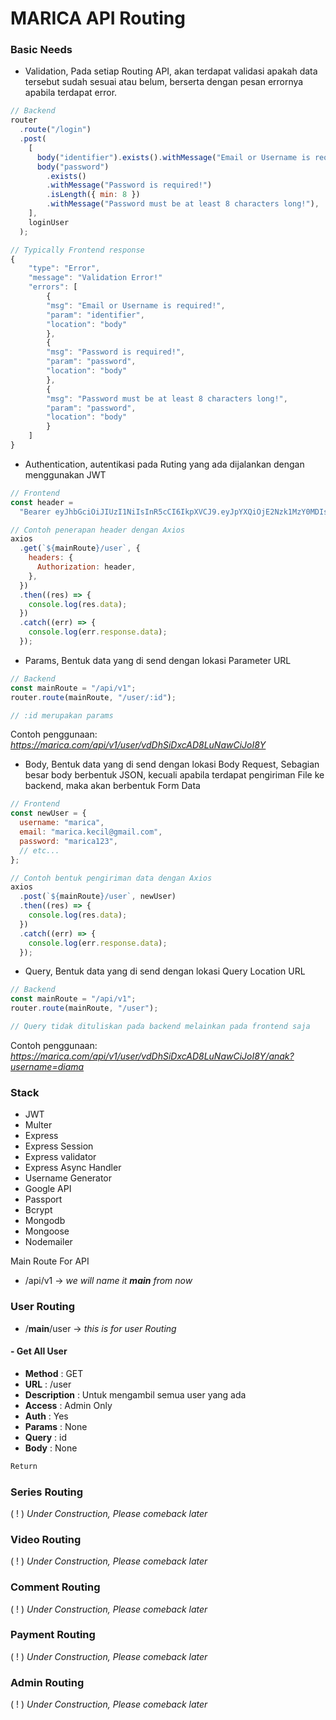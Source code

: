# MARICA API Routing

### Basic Needs

- Validation, Pada setiap Routing API, akan terdapat validasi apakah data tersebut sudah sesuai atau belum, berserta dengan pesan errornya apabila terdapat error.

```javascript
// Backend
router
  .route("/login")
  .post(
    [
      body("identifier").exists().withMessage("Email or Username is required!"),
      body("password")
        .exists()
        .withMessage("Password is required!")
        .isLength({ min: 8 })
        .withMessage("Password must be at least 8 characters long!"),
    ],
    loginUser
  );

// Typically Frontend response
{
    "type": "Error",
    "message": "Validation Error!"
    "errors": [
        {
        "msg": "Email or Username is required!",
        "param": "identifier",
        "location": "body"
        },
        {
        "msg": "Password is required!",
        "param": "password",
        "location": "body"
        },
        {
        "msg": "Password must be at least 8 characters long!",
        "param": "password",
        "location": "body"
        }
    ]
}
```

- Authentication, autentikasi pada Ruting yang ada dijalankan dengan menggunakan JWT

```javascript
// Frontend
const header =
  "Bearer eyJhbGciOiJIUzI1NiIsInR5cCI6IkpXVCJ9.eyJpYXQiOjE2Nzk1MzY0MDIsImV4cCI6MTY4MDE0MTIwMn0.oPipUbB3pm898kD3kDnvdDhSiDxcAD8LuNawCiJoI8Y";

// Contoh penerapan header dengan Axios
axios
  .get(`${mainRoute}/user`, {
    headers: {
      Authorization: header,
    },
  })
  .then((res) => {
    console.log(res.data);
  })
  .catch((err) => {
    console.log(err.response.data);
  });
```

- Params, Bentuk data yang di send dengan lokasi Parameter URL

```javascript
// Backend
const mainRoute = "/api/v1";
router.route(mainRoute, "/user/:id");

// :id merupakan params
```

Contoh penggunaan:
_https://marica.com/api/v1/user/vdDhSiDxcAD8LuNawCiJoI8Y_

- Body, Bentuk data yang di send dengan lokasi Body Request, Sebagian besar body berbentuk JSON, kecuali apabila terdapat pengiriman File ke backend, maka akan berbentuk Form Data

```javascript
// Frontend
const newUser = {
  username: "marica",
  email: "marica.kecil@gmail.com",
  password: "marica123",
  // etc...
};

// Contoh bentuk pengiriman data dengan Axios
axios
  .post(`${mainRoute}/user`, newUser)
  .then((res) => {
    console.log(res.data);
  })
  .catch((err) => {
    console.log(err.response.data);
  });
```

- Query, Bentuk data yang di send dengan lokasi Query Location URL

```javascript
// Backend
const mainRoute = "/api/v1";
router.route(mainRoute, "/user");

// Query tidak dituliskan pada backend melainkan pada frontend saja
```

Contoh penggunaan:
_https://marica.com/api/v1/user/vdDhSiDxcAD8LuNawCiJoI8Y/anak?username=diama_

### Stack

- JWT
- Multer
- Express
- Express Session
- Express validator
- Express Async Handler
- Username Generator
- Google API
- Passport
- Bcrypt
- Mongodb
- Mongoose
- Nodemailer

Main Route For API

- /api/v1 -> _we will name it **main** from now_

### User Routing

- /**main**/user -> _this is for user Routing_

#### **- Get All User**

- **Method** : GET
- **URL** : /user
- **Description** : Untuk mengambil semua user yang ada
- **Access** : Admin Only
- **Auth** : Yes
- **Params** : None
- **Query** : id
- **Body** : None

```javascript
Return
```

### Series Routing

( ! ) _Under Construction, Please comeback later_

### Video Routing

( ! ) _Under Construction, Please comeback later_

### Comment Routing

( ! ) _Under Construction, Please comeback later_

### Payment Routing

( ! ) _Under Construction, Please comeback later_

### Admin Routing

( ! ) _Under Construction, Please comeback later_
